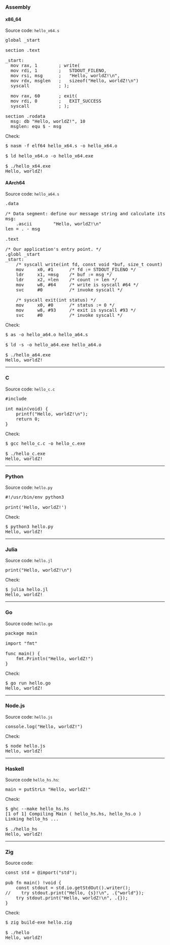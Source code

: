 ### Assembly
#### x86_64
Source code: `hello_x64.s`
<pre>
global _start

section .text

_start:
  mov rax, 1        ; write(
  mov rdi, 1        ;   STDOUT_FILENO,
  mov rsi, msg      ;   "Hello, worldZ!\n",
  mov rdx, msglen   ;   sizeof("Hello, worldZ!\n")
  syscall           ; );

  mov rax, 60       ; exit(
  mov rdi, 0        ;   EXIT_SUCCESS
  syscall           ; );

section .rodata
  msg: db "Hello, worldZ!", 10
  msglen: equ $ - msg
</pre>

Check:
<pre>
$ nasm -f elf64 hello_x64.s -o hello_x64.o

$ ld hello_x64.o -o hello_x64.exe

$ ./hello_x64.exe
Hello, worldZ!
</pre>

#### AArch64
Source code: `hello_a64.s`
<pre>
.data

/* Data segment: define our message string and calculate its length. */
msg:
    .ascii        "Hello, worldZ!\n"
len = . - msg

.text

/* Our application's entry point. */
.globl _start
_start:
    /* syscall write(int fd, const void *buf, size_t count) */
    mov     x0, #1      /* fd := STDOUT_FILENO */
    ldr     x1, =msg    /* buf := msg */
    ldr     x2, =len    /* count := len */
    mov     w8, #64     /* write is syscall #64 */
    svc     #0          /* invoke syscall */

    /* syscall exit(int status) */
    mov     x0, #0      /* status := 0 */
    mov     w8, #93     /* exit is syscall #93 */
    svc     #0          /* invoke syscall */
</pre>

Check:
<pre>
$ as -o hello_a64.o hello_a64.s

$ ld -s -o hello_a64.exe hello_a64.o

$ ./hello_a64.exe
Hello, worldZ!
</pre>

----

### C
Source code: `hello_c.c`
<pre>
#include <stdio.h>

int main(void) {
    printf("Hello, worldZ!\n");
    return 0;
}
</pre>

Check:
<pre>
$ gcc hello_c.c -o hello_c.exe

$ ./hello_c.exe
Hello, worldZ!
</pre>

----

### Python
Source code: `hello.py`
<pre>
#!/usr/bin/env python3

print('Hello, worldZ!')
</pre>

Check:
<pre>
$ python3 hello.py
Hello, worldZ!
</pre>

----

### Julia
Source code: `hello.jl`
<pre>
print("Hello, worldZ!\n")
</pre>

Check:
<pre>
$ julia hello.jl
Hello, worldZ!
</pre>

----

### Go
Source code: `hello.go`
<pre>
package main

import "fmt"

func main() {
	fmt.Println("Hello, worldZ!")
}
</pre>

Check:
<pre>
$ go run hello.go
Hello, worldZ!
</pre>

----

### Node.js
Source code: `hello.js`
<pre>
console.log("Hello, worldZ!")
</pre>

Check:
<pre>
$ node hello.js
Hello, worldZ!
</pre>

----

### Haskell
Source code `hello_hs.hs`:
<pre>
main = putStrLn "Hello, worldZ!"
</pre>

Check:
<pre>
$ ghc --make hello_hs.hs
[1 of 1] Compiling Main ( hello_hs.hs, hello_hs.o )
Linking hello_hs ...

$ ./hello_hs
Hello, worldZ!
</pre>

----

### Zig
Source code:
<pre>
const std = @import("std");

pub fn main() !void {
    const stdout = std.io.getStdOut().writer();
//    try stdout.print("Hello, {s}!\n", .{"world"});
    try stdout.print("Hello, worldZ!\n", .{});
}
</pre>

Check:
<pre>
$ zig build-exe hello.zig

$ ./hello
Hello, worldZ!
</pre>

<!--
----

### C
Source code:
<pre>
</pre>

Check:
<pre>
</pre>
-->

